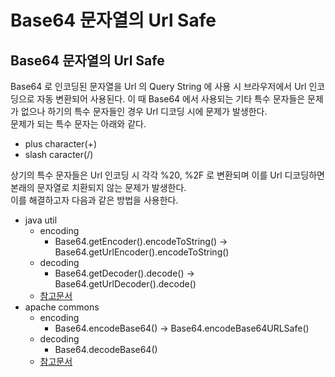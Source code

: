 # Base64 문자열의 Url Safe

## Base64 문자열의 Url Safe
Base64 로 인코딩된 문자열을 Url 의 Query String 에 사용 시 브라우저에서 Url 인코딩으로 자동 변환되어 사용된다. 이 때 Base64 에서 사용되는 기타 특수 문자들은 문제가 없으나 하기의 특수 문자들인 경우 Url 디코딩 시에 문제가 발생한다.  
문제가 되는 특수 문자는 아래와 같다.
+ plus character(+)
+ slash caracter(/)

상기의 특수 문자들은 Url 인코딩 시 각각 %20, %2F 로 변환되며 이를 Url 디코딩하면 본래의 문자열로 치환되지 않는 문제가 발생한다.  
이를 해결하고자 다음과 같은 방법을 사용한다.
* java util
  + encoding
    - Base64.getEncoder().encodeToString() -> Base64.getUrlEncoder().encodeToString()
  + decoding
    - Base64.getDecoder().decode() -> Base64.getUrlDecoder().decode()
  + [참고문서](https://docs.oracle.com/javase/8/docs/api/java/util/Base64.html)
* apache commons
  + encoding
    - Base64.encodeBase64() -> Base64.encodeBase64URLSafe()
  + decoding
    - Base64.decodeBase64()
  + [참고문서](https://www.adobe.io/experience-manager/reference-materials/6-4/javadoc/org/apache/commons/codec/binary/Base64.html#encodeBase64URLSafe-byte:A-)
